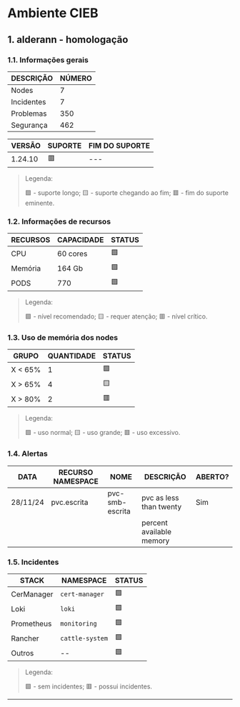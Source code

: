 # Ambiente CIEB
## 1. alderann - homologação
### 1.1. Informações gerais
| DESCRIÇÃO  | NÚMERO |
|------------|--------|
| Nodes      |      7 |
| Incidentes |      7 |
| Problemas  |    350 |
| Segurança  |    462 |

| VERSÃO  | SUPORTE | FIM DO SUPORTE |
|---------|---------|----------------|
| 1.24.10 | 🟥      | ---            |

> Legenda:
>
> 🟩 - suporte longo; 🟨 - suporte chegando ao fim; 🟥 - fim do suporte eminente.
### 1.2. Informações de recursos
| RECURSOS | CAPACIDADE | STATUS |
|----------|------------|--------|
| CPU      | 60 cores   | 🟩     |
| Memória  | 164 Gb     | 🟩     |
| PODS     |        770 | 🟩     |

> Legenda:
>
> 🟩 - nível recomendado; 🟨 - requer atenção; 🟥 - nível crítico.
### 1.3. Uso de memória dos nodes
|  GRUPO  | QUANTIDADE | STATUS |
|---------|------------|--------|
| X < 65% |          1 | 🟩     |
| X > 65% |          4 | 🟨     |
| X > 80% |          2 | 🟥     |

> Legenda:
>
> 🟩 - uso normal; 🟨 - uso grande; 🟥 - uso excessivo.
### 1.4. Alertas
|   DATA   | RECURSO NAMESPACE |      NOME       |           DESCRIÇÃO            | ABERTO? |
|----------|-------------------|-----------------|--------------------------------|---------|
| 28/11/24 | pvc.escrita       | pvc-smb-escrita | pvc as less than twenty        | Sim     |
|          |                   |                 | percent available memory       |         |

### 1.5. Incidentes
|   STACK    |    NAMESPACE    | STATUS |
|------------|-----------------|--------|
| CerManager | `cert-manager`  | 🟩     |
| Loki       | `loki`          | 🟩     |
| Prometheus | `monitoring`    | 🟩     |
| Rancher    | `cattle-system` | 🟩     |
| Outros     | --              | 🟩     |

> Legenda:
>
> 🟩 - sem incidentes; 🟥 - possui incidentes.
---